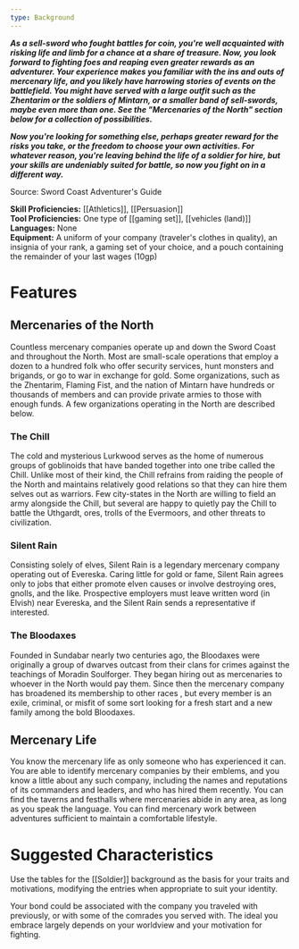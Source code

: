 ```yaml
---
type: Background
---
```

**_As a sell-sword who fought battles for coin, you're well acquainted with risking life and limb for a chance at a share of treasure. Now, you look forward to fighting foes and reaping even greater rewards as an adventurer. Your experience makes you familiar with the ins and outs of mercenary life, and you likely have harrowing stories of events on the battlefield. You might have served with a large outfit such as the Zhentarim or the soldiers of Mintarn, or a smaller band of sell-swords, maybe even more than one. See the "Mercenaries of the North" section below for a collection of possibilities._**

**_Now you're looking for something else, perhaps greater reward for the risks you take, or the freedom to choose your own activities. For whatever reason, you're leaving behind the life of a soldier for hire, but your skills are undeniably suited for battle, so now you fight on in a different way._**

Source: Sword Coast Adventurer's Guide

**Skill Proficiencies:** [[Athletics]], [[Persuasion]]  
**Tool Proficiencies:** One type of [[gaming set]], [[vehicles (land)]]  
**Languages:** None  
**Equipment:** A uniform of your company (traveler's clothes in quality), an insignia of your rank, a gaming set of your choice, and a pouch containing the remainder of your last wages (10gp)

# Features

## Mercenaries of the North

Countless mercenary companies operate up and down the Sword Coast and throughout the North. Most are small-scale operations that employ a dozen to a hundred folk who offer security services, hunt monsters and brigands, or go to war in exchange for gold. Some organizations, such as the Zhentarim, Flaming Fist, and the nation of Mintarn have hundreds or thousands of members and can provide private armies to those with enough funds. A few organizations operating in the North are described below.

### The Chill

The cold and mysterious Lurkwood serves as the home of numerous groups of goblinoids that have banded together into one tribe called the Chill. Unlike most of their kind, the Chill refrains from raiding the people of the North and maintains relatively good relations so that they can hire them selves out as warriors. Few city-states in the North are willing to field an army alongside the Chill, but several are happy to quietly pay the Chill to battle the Uthgardt, ores, trolls of the Evermoors, and other threats to civilization.

### Silent Rain

Consisting solely of elves, Silent Rain is a legendary mercenary company operating out of Evereska. Caring little for gold or fame, Silent Rain agrees only to jobs that either promote elven causes or involve destroying ores, gnolls, and the like. Prospective employers must leave written word (in Elvish) near Evereska, and the Silent Rain sends a representative if interested.

### The Bloodaxes

Founded in Sundabar nearly two centuries ago, the Bloodaxes were originally a group of dwarves outcast from their clans for crimes against the teachings of Moradin Soulforger. They began hiring out as mercenaries to whoever in the North would pay them. Since then the mercenary company has broadened its membership to other races , but every member is an exile, criminal, or misfit of some sort looking for a fresh start and a new family among the bold Bloodaxes.

## Mercenary Life

You know the mercenary life as only someone who has experienced it can. You are able to identify mercenary companies by their emblems, and you know a little about any such company, including the names and reputations of its commanders and leaders, and who has hired them recently. You can find the taverns and festhalls where mercenaries abide in any area, as long as you speak the language. You can find mercenary work between adventures sufficient to maintain a comfortable lifestyle.

# Suggested Characteristics

Use the tables for the [[Soldier]] background as the basis for your traits and motivations, modifying the entries when appropriate to suit your identity.

Your bond could be associated with the company you traveled with previously, or with some of the comrades you served with. The ideal you embrace largely depends on your worldview and your motivation for fighting.